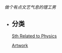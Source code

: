 
*做个有点文艺气息的理工男*

- ## 分类
  
  [Sth Related to Physics](Physics/Readme.md)

  [Artwork](Artwork/Readme.md)


